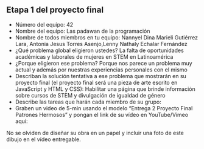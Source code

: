 ## Etapa 1 del proyecto final

- Número del equipo: 42
- Nombre del equipo: Las padawan de la programación
- Nombre de todos miembros en tu equipo: Nannyel Dina Marieli Gutiérrez Lara, Antonia Jesus Torres Asenjo,Lenny Nathaly Echalar Fernández
- ¿Qué problema global eligieron ustedes?
La falta de oportunidades académicas y laborales de mujeres en STEM en Latinoamérica
- ¿Porque eligieron ese problema?
Porque nos parece un problema muy actual y además por nuestras experiencias personales con el mismo
- Describan la solución tentativa a ese problema que mostrarán en su proyecto final (el proyecto final será una pieza de arte escrito en JavaScript y HTML y CSS): 
Habilitar una página que brinde información sobre cursos de STEM y divulgación de igualdad de género
- Describe las tareas que harán cada miembro de su grupo:
- Graben un video de 5-min usando el modelo “Entrega 2 Proyecto Final Patrones Hermosos” y pongan el link de su vídeo en YouTube/Vimeo aquí:

No se olviden de diseñar su obra en un papel y incluir una foto de este dibujo en el vídeo entregable.
